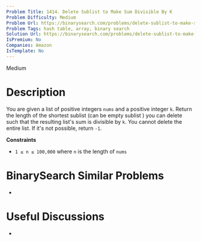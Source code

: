 ```yaml
---
Problem Title: 1414. Delete Sublist to Make Sum Divisible By K
Problem Difficulty: Medium
Problem Url: https://binarysearch.com/problems/delete-sublist-to-make-sum-divisible-by-k/
Problem Tags: hash table, array, binary search
Solution Url: https://binarysearch.com/problems/delete-sublist-to-make-sum-divisible-by-k/solutions/
IsPremium: No
Companies: Amazon
IsTemplate: No
---
```


<span style="color: ;">Medium</span>

# Description

You are given a list of positive integers `nums` and a positive integer `k`. Return the length of the shortest sublist (can be empty sublist ) you can delete such that the resulting list's sum is divisible by `k`. You cannot delete the entire list. If it's not possible, return `-1`.

**Constraints**
- `1 ≤ n ≤ 100,000` where `n` is the length of `nums`

# BinarySearch Similar Problems

- []()

# Useful Discussions

- []()
